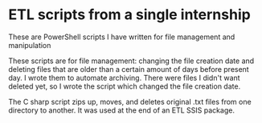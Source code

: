 # ETL scripts from a single internship
These are PowerShell scripts I have written for file management and manipulation

These scripts are for file management: changing the file creation date
and deleting files that are older than a certain amount of days before
present day. I wrote them to automate archiving. There were files I didn't
want deleted yet, so I wrote the script which changed the file creation date.

The C sharp script zips up, moves, and deletes original .txt files from one directory to another. It was used at the end of an ETL SSIS package.

